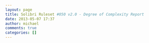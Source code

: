 ```yaml
---
layout: page
title: Solibri Ruleset #050 v2.0 - Degree of Complexity Report
date: 2013-05-07 17:37
author: michael
comments: true
categories: []
---
```


